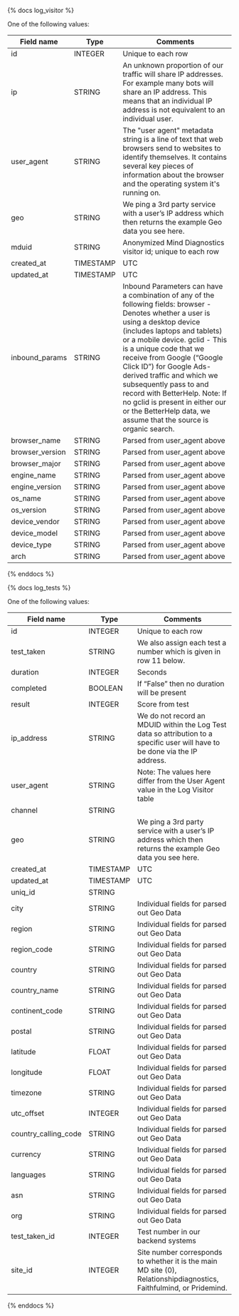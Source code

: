 {% docs log_visitor %}
	
One of the following values: 

| Field name        | Type           | Comments
|----------------   |-------------   | -------------
| id                | INTEGER        | Unique to each row
| ip                | STRING         | An unknown proportion of our traffic will share IP addresses. For example many bots will share an IP address. This means that an individual IP address is not equivalent to an individual user. 
| user_agent        | STRING         | The "user agent" metadata string is a line of text that web browsers send to websites to identify themselves. It contains several key pieces of information about the browser and the operating system it's running on.
| geo               | STRING         | We ping a 3rd party service with a user’s IP address which then returns the example Geo data you see here.
| mduid             | STRING         | Anonymized Mind Diagnostics visitor id; unique to each row
| created_at        | TIMESTAMP      | UTC
| updated_at        | TIMESTAMP      | UTC
| inbound_params    | STRING         | Inbound Parameters can have a combination of any of the following fields: browser - Denotes whether a user is using a desktop device (includes laptops and tablets) or a mobile device. gclid - This is a unique code that we receive from Google (“Google Click ID”) for Google Ads-derived traffic and which we subsequently pass to and record with BetterHelp. Note: If no gclid is present in either our or the BetterHelp data, we assume that the source is organic search. |utm_source - MD = Main mind-diagnostics.org, FM = faithfulmind.org, PM = pridemind.org, RD = relationshipdiagnostics.org; Faithfulmind, Pridemind, and Relationship Diagnostics are all sister sties to the main Mind Diagnostics site. utm_campaign
| browser_name      | STRING         | Parsed from user_agent above
| browser_version   | STRING         | Parsed from user_agent above
| browser_major     | STRING         | Parsed from user_agent above
| engine_name       | STRING         | Parsed from user_agent above
| engine_version    | STRING         | Parsed from user_agent above
| os_name           | STRING         | Parsed from user_agent above
| os_version        | STRING         | Parsed from user_agent above
| device_vendor     | STRING         | Parsed from user_agent above
| device_model      | STRING         | Parsed from user_agent above
| device_type       | STRING         | Parsed from user_agent above
| arch              | STRING         | Parsed from user_agent above

{% enddocs %}

{% docs log_tests %}
	
One of the following values: 

| Field name            | Type           | Comments
|----------------       |-------------   | -------------
| id                    | INTEGER        | Unique to each row
| test_taken            | STRING         | We also assign each test a number which is given in row 11 below.
| duration              | INTEGER        | Seconds
| completed             | BOOLEAN        | If “False” then no duration will be present
| result                | INTEGER        | Score from test
| ip_address            | STRING         | We do not record an MDUID within the Log Test data so attribution to a specific user will have to be done via the IP address.
| user_agent            | STRING         | Note: The values here differ from the User Agent value in the Log Visitor table
| channel               | STRING         | 
| geo                   | STRING         | We ping a 3rd party service with a user’s IP address which then returns the example Geo data you see here.
| created_at            | TIMESTAMP      | UTC
| updated_at            | TIMESTAMP      | UTC
| uniq_id               | STRING         | 
| city                  | STRING         | Individual fields for parsed out Geo Data
| region                | STRING         | Individual fields for parsed out Geo Data
| region_code           | STRING         | Individual fields for parsed out Geo Data
| country               | STRING         | Individual fields for parsed out Geo Data
| country_name          | STRING         | Individual fields for parsed out Geo Data
| continent_code        | STRING         | Individual fields for parsed out Geo Data
| postal                | STRING         | Individual fields for parsed out Geo Data
| latitude              | FLOAT          | Individual fields for parsed out Geo Data
| longitude             | FLOAT          | Individual fields for parsed out Geo Data
| timezone              | STRING         | Individual fields for parsed out Geo Data
| utc_offset            | INTEGER        | Individual fields for parsed out Geo Data
| country_calling_code  | STRING         | Individual fields for parsed out Geo Data
| currency              | STRING         | Individual fields for parsed out Geo Data
| languages             | STRING         | Individual fields for parsed out Geo Data
| asn                   | STRING         | Individual fields for parsed out Geo Data
| org                   | STRING         | Individual fields for parsed out Geo Data
| test_taken_id         | INTEGER        | Test number in our backend systems
| site_id               | INTEGER        | Site number corresponds to whether it is the main MD site (0), Relationshipdiagnostics, Faithfulmind, or Pridemind. 

{% enddocs %}